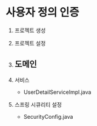 # 사용자 정의 인증

1. 프로젝트 생성

2. 프로젝트 설정

3. 도메인
    - 

4. 서비스
    - UserDetailServiceImpl.java

5. 스프링 시큐리티 설정
    - SecurityConfig.java